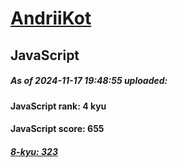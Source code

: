 # [AndriiKot](https://www.codewars.com/users/AndriiKot) 
## JavaScript

##### As of 2024-11-17 19:48:55 uploaded:

#### JavaScript rank: 4 kyu

#### JavaScript score: 655

##### [8-kyu: 323](https://github.com/AndriiKot/JavaScript__CodeWars/tree/main/kyu-8)

